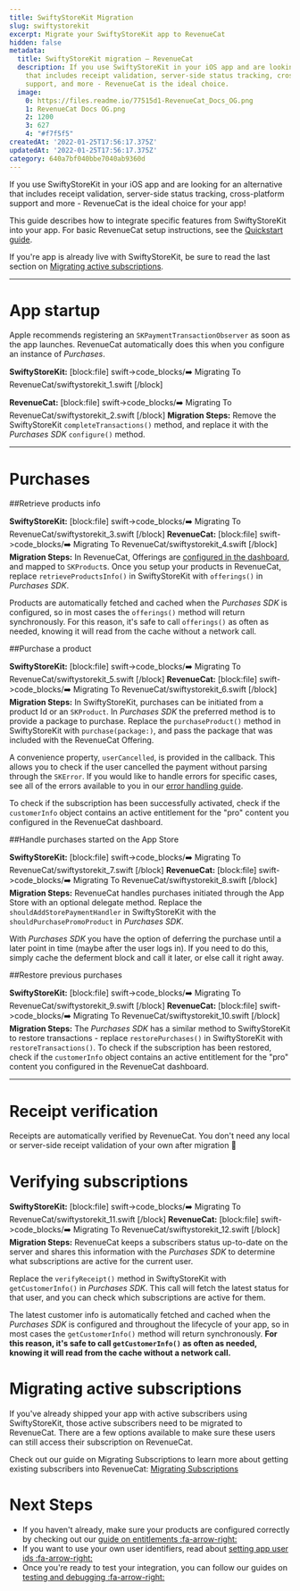 ```yaml
---
title: SwiftyStoreKit Migration
slug: swiftystorekit
excerpt: Migrate your SwiftyStoreKit app to RevenueCat
hidden: false
metadata:
  title: SwiftyStoreKit migration – RevenueCat
  description: If you use SwiftyStoreKit in your iOS app and are looking for an alternative
    that includes receipt validation, server-side status tracking, cross-platform
    support, and more - RevenueCat is the ideal choice.
  image:
    0: https://files.readme.io/77515d1-RevenueCat_Docs_OG.png
    1: RevenueCat Docs OG.png
    2: 1200
    3: 627
    4: "#f7f5f5"
createdAt: '2022-01-25T17:56:17.375Z'
updatedAt: '2022-01-25T17:56:17.375Z'
category: 640a7bf040bbe7040ab9360d
---
```

If you use SwiftyStoreKit in your iOS app and are looking for an alternative that includes receipt validation, server-side status tracking, cross-platform support and more - RevenueCat is the ideal choice for your app!

This guide describes how to integrate specific features from SwiftyStoreKit into your app. For basic RevenueCat setup instructions, see the [Quickstart guide](doc:getting-started-1).

If you're app is already live with SwiftyStoreKit, be sure to read the last section on [Migrating active subscriptions](doc:swiftystorekit#section-migrating-active-subscriptions).

-------------------------------------
# App startup

Apple recommends registering an `SKPaymentTransactionObserver` as soon as the app launches. RevenueCat automatically does this when you configure an instance of *Purchases*.

**SwiftyStoreKit:**
[block:file]
swift->code_blocks/➡️ Migrating To RevenueCat/swiftystorekit_1.swift
[/block]

**RevenueCat:**
[block:file]
swift->code_blocks/➡️ Migrating To RevenueCat/swiftystorekit_2.swift
[/block]
**Migration Steps:**
Remove the SwiftyStoreKit `completeTransactions()` method, and replace it with the *Purchases SDK* `configure()` method.

-------------------------------------
# Purchases

##Retrieve products info

**SwiftyStoreKit:**
[block:file]
swift->code_blocks/➡️ Migrating To RevenueCat/swiftystorekit_3.swift
[/block]
**RevenueCat:**
[block:file]
swift->code_blocks/➡️ Migrating To RevenueCat/swiftystorekit_4.swift
[/block]
**Migration Steps:**
In RevenueCat, Offerings are [configured in the dashboard](doc:entitlements), and mapped to `SKProduct`s. Once you setup your products in RevenueCat, replace `retrieveProductsInfo()` in SwiftyStoreKit with `offerings()` in *Purchases SDK*.

Products are automatically fetched and cached when the *Purchases SDK* is configured, so in most cases the `offerings()` method will return synchronously. For this reason, it's safe to call `offerings()` as often as needed, knowing it will read from the cache without a network call.


##Purchase a product

**SwiftyStoreKit:**
[block:file]
swift->code_blocks/➡️ Migrating To RevenueCat/swiftystorekit_5.swift
[/block]
**RevenueCat:**
[block:file]
swift->code_blocks/➡️ Migrating To RevenueCat/swiftystorekit_6.swift
[/block]
**Migration Steps:**
In SwiftyStoreKit, purchases can be initiated from a product Id or an `SKProduct`. In *Purchases SDK* the preferred method is to provide a package to purchase. Replace the `purchaseProduct()` method in SwiftyStoreKit with `purchase(package:)`, and pass the package that was included with the RevenueCat Offering.

A convenience property, `userCancelled`, is provided in the callback. This allows you to check if the user cancelled the payment without parsing through the `SKError`. If you would like to handle errors for specific cases, see all of the errors available to you in our [error handling guide](doc:errors).

To check if the subscription has been successfully activated, check if the `customerInfo` object contains an active entitlement for the "pro" content you configured in the RevenueCat dashboard. 

##Handle purchases started on the App Store

**SwiftyStoreKit:**
[block:file]
swift->code_blocks/➡️ Migrating To RevenueCat/swiftystorekit_7.swift
[/block]
**RevenueCat:**
[block:file]
swift->code_blocks/➡️ Migrating To RevenueCat/swiftystorekit_8.swift
[/block]
**Migration Steps:**
RevenueCat handles purchases initiated through the App Store with an optional delegate method. Replace the `shouldAddStorePaymentHandler` in SwiftyStoreKit with the `shouldPurchasePromoProduct` in *Purchases SDK*.

With *Purchases SDK* you have the option of deferring the purchase until a later point in time (maybe after the user logs in). If you need to do this, simply cache the deferment block and call it later, or else call it right away.

##Restore previous purchases

**SwiftyStoreKit:**
[block:file]
swift->code_blocks/➡️ Migrating To RevenueCat/swiftystorekit_9.swift
[/block]
**RevenueCat:**
[block:file]
swift->code_blocks/➡️ Migrating To RevenueCat/swiftystorekit_10.swift
[/block]
**Migration Steps:**
The *Purchases SDK* has a similar method to SwiftyStoreKit to restore transactions - replace `restorePurchases()` in SwiftyStoreKit with `restoreTransactions()`. To check if the subscription has been restored, check if the `customerInfo` object contains an active entitlement for the "pro" content you configured in the RevenueCat dashboard.

-------------------------------------
# Receipt verification

Receipts are automatically verified by RevenueCat. You don't need any local or server-side receipt validation of your own after migration 🎉

# Verifying subscriptions

**SwiftyStoreKit:**
[block:file]
swift->code_blocks/➡️ Migrating To RevenueCat/swiftystorekit_11.swift
[/block]
**RevenueCat:**
[block:file]
swift->code_blocks/➡️ Migrating To RevenueCat/swiftystorekit_12.swift
[/block]
**Migration Steps:**
RevenueCat keeps a subscribers status up-to-date on the server and shares this information with the *Purchases SDK* to determine what subscriptions are active for the current user. 

Replace the `verifyReceipt()` method in SwiftyStoreKit with `getCustomerInfo()` in *Purchases SDK*. This call will fetch the latest status for that user, and you can check which subscriptions are active for them. 

The latest customer info is automatically fetched and cached when the *Purchases SDK* is configured and throughout the lifecycle of your app, so in most cases the `getCustomerInfo()` method will return synchronously. **For this reason, it's safe to call `getCustomerInfo()` as often as needed, knowing it will read from the cache without a network call.**

# Migrating active subscriptions

If you've already shipped your app with active subscribers using SwiftyStoreKit, those active subscribers need to be migrated to RevenueCat. There are a few options available to make sure these users can still access their subscription on RevenueCat.

Check out our guide on Migrating Subscriptions to learn more about getting existing subscribers into RevenueCat: [Migrating Subscriptions](doc:migrating-existing-subscriptions) 

# Next Steps

* If you haven't already, make sure your products are configured correctly by checking out our [guide on entitlements :fa-arrow-right:](doc:entitlements)
* If you want to use your own user identifiers, read about [setting app user ids :fa-arrow-right:](doc:user-ids)
* Once you're ready to test your integration, you can follow our guides on [testing and debugging :fa-arrow-right:](doc:debugging)
